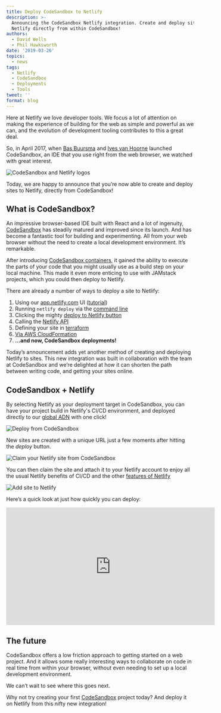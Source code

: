 ```yaml
---
title: Deploy CodeSandbox to Netlify
description: >-
  Announcing the CodeSandbox Netlify integration. Create and deploy sites to
  Netlify directly from within CodeSandbox!
authors:
  - David Wells
  - Phil Hawksworth
date: '2019-03-26'
topics:
  - news
tags:
  - Netlify
  - CodeSandbox
  - Deployments
  - Tools
tweet: ''
format: blog
---
```

Here at Netlify we love developer tools. We focus a lot of attention on making the experience of building for the web as simple and powerful as we can, and the evolution of development tooling contributes to this a great deal.

So, in April 2017, when [Bas Buursma](https://twitter.com/bazzjuh) and [Ives van Hoorne](https://twitter.com/CompuIves) launched CodeSandbox, an IDE that you use right from the web browser, we watched with great interest.

![CodeSandbox and Netlify logos](/img/blog/csb-loves-netlify.png "CodeSandbox and Netlify")



Today, we are happy to announce that you’re now able to create and deploy sites to Netlify, directly from CodeSandbox!

## What is CodeSandbox?

An impressive browser-based IDE built with React and a lot of ingenuity, [CodeSandbox](https://codesandbox.io) has steadily matured and improved since its launch. And has become a fantastic tool for building and experimenting. All from your web browser without the need to create a local development environment. It’s remarkable.

After introducing [CodeSandbox containers](https://hackernoon.com/codesandbox-containers-5864a8f26715), it gained the ability to execute the parts of your code that you might usually use as a build step on your local machine. This made it even more enticing to use with JAMstack projects, which you could then deploy to Netlify.

There are already a number of ways to deploy a site to Netlify:

1. Using our [app.netlify.com](https://app.netlify.com/) UI ([tutorial](https://serverless.com/blog/how-built-static-serverless-website-netlify/))
2. Running `netlify deploy` via the [command line](https://cli.netlify.com/)
3. Clicking the mighty [deploy to Netlify button](https://www.netlify.com/docs/deploy-button/)
4. Calling the [Netlify API](https://open-api.netlify.com/#/default/createSite)
5. Defining your site in [terraform](https://www.terraform.io/docs/providers/netlify/index.html)
6. [Via AWS CloudFormation](https://www.netlify.com/blog/2018/11/29/deploying-netlify-sites-with-aws-cloudformation/)
7. **…and now, CodeSandbox deployments!**

Today’s announcement adds yet another method of creating and deploying Netlify to sites. This new integration was built in collaboration with the team at CodeSandbox and we’re delighted at how it can shorten the path between writing code, and getting your sites online.

## CodeSandbox + Netlify

By selecting Netlify as your deployment target in CodeSandbox, you can have your project build in Netlify's CI/CD environment, and deployed directly to our [global ADN](https://www.netlify.com/features/adn/) with one click!

![Deploy from CodeSandbox](/img/blog/csb-deploy.jpg "Deploy CodeSandbox site in Netlify")

New sites are created with a unique URL just a few moments after hitting the _deploy_ button.

![Claim your Netlify site from CodeSandbox](/img/blog/csb-claim-deploy.jpg "Claim your Netlify site from CodeSandbox")

You can then claim the site and  attach it to your Netlify account to enjoy all the usual Netlify benefits of CI/CD and the other [features of Netlify](https://www.netlify.com/features/)

![Add site to Netlify](/img/blog/csb-netlify-claim.jpg "Add your site to Netlify")

Here’s a quick look at just how quickly you can deploy:

<iframe width="560" height="315" src="https://www.youtube.com/embed/S4Nshf2IGmM" frameborder="0" allow="accelerometer; autoplay; encrypted-media; gyroscope; picture-in-picture" allowfullscreen></iframe>

## The future

CodeSandbox offers a low friction approach to getting started on a web project. And it allows some really interesting ways to collaborate on code in real time from within your browser, without even needing to set up a local development environment.

We can’t wait to see where this goes next.

Why not try creating your first [CodeSandbox](https://www.codesandbox.io) project today? And deploy it on Netlify from this nifty new integration!

